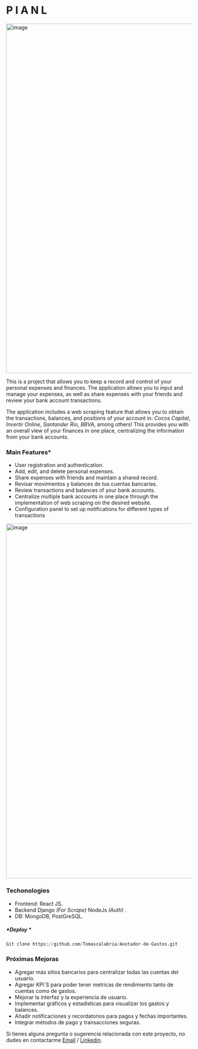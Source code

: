 

# P I A N L
<img width="946" alt="image" src="https://github.com/Tomascalabria/Gestor-de-Finanzas/assets/81932784/c0711c19-db94-4c33-888b-b40bd80c850d">

This is a project that allows you to keep a record and control of your personal expenses and finances. The application allows you to input and manage your expenses, as well as share expenses with your friends and review your bank account transactions.

The application includes a web scraping feature that allows you to obtain the transactions, balances, and positions of your account in: *Cocos Capital*, *Invertir Online*, *Santander Rio*, *BBVA*, among others! This provides you with an overall view of your finances in one place, centralizing the information from your bank accounts.


### Main Features*
* User registration and authentication.
* Add, edit, and delete personal expenses.
* Share expenses with friends and maintain a shared record.
* Revisar movimientos y balances de tus cuentas bancarias.
* Review transactions and balances of your bank accounts.
* Centralize multiple bank accounts in one place through the implementation of web scraping on the desired website.
* Configuration panel to set up notifications for different types of transactions

<img width="960" alt="image" src="https://github.com/Tomascalabria/Gestor-de-Finanzas/assets/81932784/b303623d-a465-4c8e-b74b-4879707e697d">

### Techonologies
* Frontend: React JS.
* Backend Django _(For Scrape)_ NodeJs _(Auth)_ .
* DB: MongoDB, PostGreSQL.

##### *Deploy *

```python
Git clone https://github.com/Tomascalabria/Anotador-de-Gastos.git
```


### Próximas Mejoras
* Agregar más sitios bancarios para centralizar todas las cuentas del usuario.
* Agregar KPI´S para poder tener metricas de rendimiento tanto de cuentas como de gastos.
* Mejorar la interfaz y la experiencia de usuario.
* Implementar gráficos y estadísticas para visualizar los gastos y balances.
* Añadir notificaciones y recordatorios para pagos y fechas importantes.
* Integrar métodos de pago y transacciones seguras.

Si tienes alguna pregunta o sugerencia relacionada con este proyecto, no dudes en contactarme 
[Email](totocalabria.tc@gmail.com)
/ [Linkedin](https://www.linkedin.com/mwlite/in/tom%C3%A1s-calabria-942a5a141).

